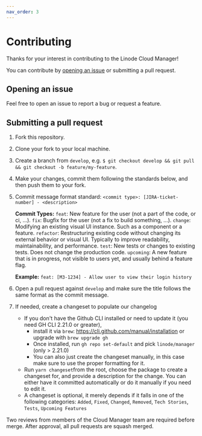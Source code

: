 ```yaml
---
nav_order: 3
---
```


# Contributing

Thanks for your interest in contributing to the Linode Cloud Manager!

You can contribute by [opening an issue](https://github.com/linode/manager/issues/new) or submitting a pull request.

## Opening an issue

Feel free to open an issue to report a bug or request a feature.

## Submitting a pull request

1. Fork this repository.
2. Clone your fork to your local machine.
3. Create a branch from `develop`, e.g. `$ git checkout develop && git pull && git checkout -b feature/my-feature`.
4. Make your changes, commit them following the standards below, and then push them to your fork.
5. Commit message format standard: `<commit type>: [JIRA-ticket-number] - <description>`

    **Commit Types:**
    `feat`: New feature for the user (not a part of the code, or ci, ...).
    `fix`: Bugfix for the user (not a fix to build something, ...).
    `change`: Modifying an existing visual UI instance. Such as a component or a feature.
    `refactor`: Restructuring existing code without changing its external behavior or visual UI. Typically to improve readability, maintainability, and performance.
    `test`: New tests or changes to existing tests. Does not change the production code.
    `upcoming`: A new feature that is in progress, not visible to users yet, and usually behind a feature flag.

    **Example:** `feat: [M3-1234] - Allow user to view their login history`

6. Open a pull request against `develop` and make sure the title follows the same format as the commit message.
7. If needed, create a changeset to populate our changelog
    -  If you don't have the Github CLI installed or need to update it (you need GH CLI 2.21.0 or greater),
        - install it via `brew`: https://cli.github.com/manual/installation or upgrade with `brew upgrade gh`
        - Once installed, run `gh repo set-default` and pick `linode/manager` (only > 2.21.0)
        - You can also just create the changeset manually, in this case make sure to use the proper formatting for it.
    - Run `yarn changeset`from the root, choose the package to create a changeset for, and provide a description for the change.
    You can either have it committed automatically or do it manually if you need to edit it.
    - A changeset is optional, it merely depends if it falls in one of the following categories:
    `Added`, `Fixed`, `Changed`, `Removed`, `Tech Stories`, `Tests`, `Upcoming Features`

Two reviews from members of the Cloud Manager team are required before merge. After approval, all pull requests are squash merged.
